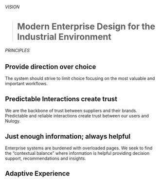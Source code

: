 ###### VISION

> # Modern Enterprise Design for the Industrial Environment

###### PRINCIPLES

## Provide direction over choice
The system should strive to limit choice focusing on the most valuable and important workflows.

## Predictable Interactions create trust
We are the backbone of trust between suppliers and their brands. Predictable and reliable interactions create trust between our users and Nulogy.

## Just enough information; always helpful
Enterprise systems are burdened with overloaded pages. We seek to find the “contextual balance” where information is helpful providing decision support, recommendations and insights.

## Adaptive Experience
